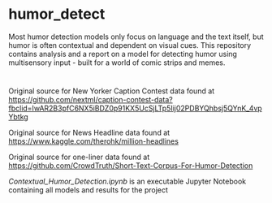 # humor_detect

Most humor detection models only focus on language and the text itself, but humor is often contextual and dependent on visual cues. This repository contains analysis and a report on a model for detecting humor using multisensory input - built for a world of comic strips and memes.

#

Original source for New Yorker Caption Contest data found at https://github.com/nextml/caption-contest-data?fbclid=IwAR2B3pfC6NX5iBDZ0p91KX5UcSjLTp5Iij02PDBYQhbsj5QYnK_4vpYbtkg

Original source for News Headline data found at https://www.kaggle.com/therohk/million-headlines

Original source for one-liner data found at https://github.com/CrowdTruth/Short-Text-Corpus-For-Humor-Detection

*Contextual_Humor_Detection.ipynb* is an executable Jupyter Notebook containing all models and results for the project
